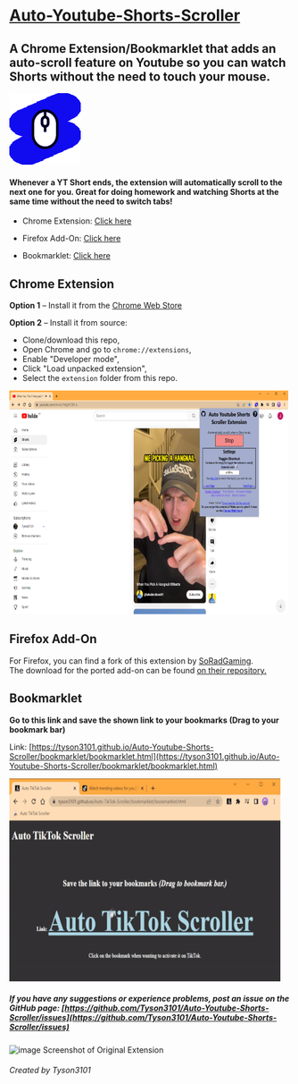 # [Auto-Youtube-Shorts-Scroller](https://github.com/Tyson3101/Auto-Youtube-Shorts-Scroller)

## A Chrome Extension/Bookmarklet that adds an auto-scroll feature on Youtube so you can watch Shorts without the need to touch your mouse.

<img src="./extension/img/autoYTScrollerIcon128.png"/>

#### Whenever a YT Short ends, the extension will automatically scroll to the next one for you. Great for doing homework and watching Shorts at the same time without the need to switch tabs!

- Chrome Extension: [Click here](./README.md#chrome-extension)

- Firefox Add-On: [Click here](./README.md#firefox-add-on)

- Bookmarklet: [Click here](./README.md#bookmarklet)

## Chrome Extension

**Option 1** – Install it from the [Chrome Web Store](https://chrome.google.com/webstore/detail/ckbnikemebopgknkpgjlkbffpkkhblbe)

**Option 2** – Install it from source:

- Clone/download this repo,
- Open Chrome and go to `chrome://extensions`,
- Enable "Developer mode",
- Click "Load unpacked extension",
- Select the `extension` folder from this repo.

<img src="./images/ScreenshotGoogleExtensionYoutube.png" width="500" height="400" />

## Firefox Add-On

For Firefox, you can find a fork of this extension by [SoRadGaming](https://github.com/SoRadGaming). <br/>
The download for the ported add-on can be found [on their repository.](https://github.com/SoRadGaming/Auto-Youtube-Shorts-Scroller)

## Bookmarklet

**Go to this link and save the shown link to your bookmarks (Drag to your bookmark bar)**

Link: [https://tyson3101.github.io/Auto-Youtube-Shorts-Scroller/bookmarklet/bookmarklet.html](https://tyson3101.github.io/Auto-Youtube-Shorts-Scroller/bookmarklet/bookmarklet.html)

<img src="./images/GoogleExtensionGif.gif" width="486" height="363" />

##### If you have any suggestions or experience problems, post an issue on the GitHub page: [https://github.com/Tyson3101/Auto-Youtube-Shorts-Scroller/issues](https://github.com/Tyson3101/Auto-Youtube-Shorts-Scroller/issues)


![image](https://github.com/Tyson3101/Auto-Youtube-Shorts-Scroller/assets/67045138/f8ae8a62-775c-46a1-bc46-49d02fb34aff)
Screenshot of Original Extension 

###### Created by Tyson3101
